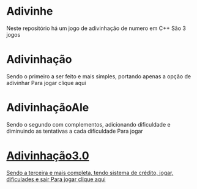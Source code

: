 # Adivinhe
Neste repositório há um jogo de adivinhação de numero em C++
São 3 jogos
# Adivinhação
Sendo o primeiro a ser feito e mais simples, portando apenas a opção de adivinhar 
Para jogar clique aqui 
# AdivinhaçãoAle
Sendo o segundo com complementos, adicionando dificuldade e diminuindo as tentativas a cada dificuldade
Para jogar<a href= "https://github.com/MichaelDeFreitas/Adivinha-o/blob/main/Adivinhacao.cbp" clique aqui a>
# Adivinhação3.0
Sendo a terceira e mais completa, tendo sistema de crédito, jogar, dificulades e sair
Para jogar clique aqui 
